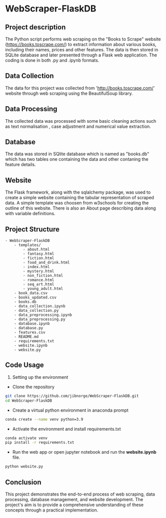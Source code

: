# WebScraper-FlaskDB
## Project description

The Python script performs web scraping on the "Books to Scrape" website (https://books.toscrape.com/) to extract information about various books, including their names, prices and other features. The data is then stored in SQLite database and later presented through a Flask web application. The coding is done in both .py and .ipynb formats.


## Data Collection

The data for this project was collected from 'http://books.toscrape.com/' website through web scraping using the BeautifulSoup library.

## Data Processing 

The collected data was processed with some basic cleaning actions such as text normalisation , case adjustment and numerical value extraction.

## Database

The data was stored in SQlite database which is named as "books.db" which has two tables one containing the data and other contaning the feature details.


## Website 

The Flask framework, along with the sqlalchemy package, was used to create a simple website containing the tabular representation of scraped data. A simple template was choosen from w3schools for creating the outline of this website. There is also an About page describing data along with variable definitions.

## Project Structure

```plaintext
- WebScraper-FlaskDB
    - templates/
        - about.html
        - fantasy.html
        - fiction.html
        - food_and_drink.html
        - index.html
        - mystery.html
        - non_fiction.html
        - romance.html
        - seq_art.html
        - young_adult.html
    - book_data.csv
    - books_updated.csv
    - books.db
    - data_collection.ipynb
    - data_collection.py
    - data_preprocessing.ipynb
    - data_preprocessing.py
    - database.ipynb
    - database.py
    - features.csv
    - README.md
    - requirements.txt
    - website.ipynb
    - website.py
```

## Code Usage 

1. Setting up the environment
- Clone the repository 
```bash
git clone https://github.com/jibnorge/WebScraper-FlaskDB.git
cd WebScraper-FlaskDB
```

- Create a virtual python environment in anaconda prompt
```bash
conda create --name venv python=3.9
```

- Activate the environment and install requirements.txt
```bash
conda activate venv
pip install -r requirements.txt
```

- Run the web app or open jupyter notebook and run the **website.ipynb** file.
```bash
python website.py
```


## Conclusion
This project demonstrates the end-to-end process of web scraping, data processing, database management, and website development. The project's aim is to provide a comprehensive understanding of these concepts through a practical implementation. 
